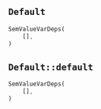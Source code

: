 ## `Default`

```rust
SemValueVarDeps(
    [],
)
```

## `Default::default`

```rust
SemValueVarDeps(
    [],
)
```
